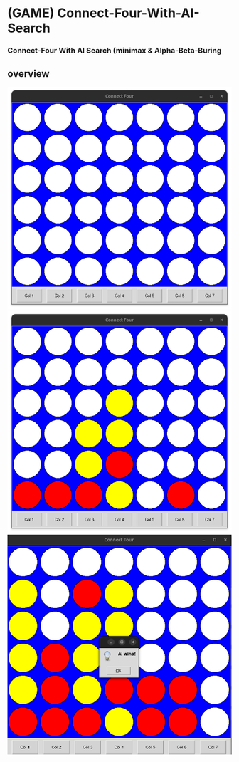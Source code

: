 # (GAME) Connect-Four-With-AI-Search 
###  Connect-Four With AI Search (minimax & Alpha-Beta-Buring


## overview 

![App Screenshot](image1.png)
![App Screenshot](image2.png)
![App Screenshot](image3.png)
